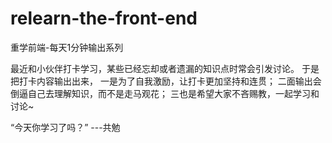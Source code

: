 # relearn-the-front-end
重学前端-每天1分钟输出系列

最近和小伙伴打卡学习，某些已经忘却或者遗漏的知识点时常会引发讨论。
于是把打卡内容输出出来，
一是为了自我激励，让打卡更加坚持和连贯；
二面输出会倒逼自己去理解知识，而不是走马观花；
三也是希望大家不吝赐教，一起学习和讨论~

“今天你学习了吗？” ---共勉
